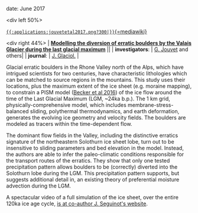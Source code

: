 date: June 2017

\<div left 50%\>

[`{{:applications:jouvetetal2017.png?300|}}`{=mediawiki}](https://doi.org/10.1017/jog.2017.7)


\<div right 44%\> \| **[Modelling the diversion of erratic boulders by
the Valais Glacier during the last glacial
maximum](https://doi.org/10.1017/jog.2017.7)** \|\| \|
**investigators**: \| [G.
Jouvet](http://people.ee.ethz.ch/~jouvetg/) and others\| \|
**journal**: \| [J.
Glaciol.](https://www.cambridge.org/core/journals/journal-of-glaciology)
\|

Glacial erratic boulders in the Rhone Valley north of the Alps, which
have intrigued scientists for two centuries, have characteristic
lithologies which can be matched to source regions in the mountains.
This study uses their locations, plus the maximum extent of the ice
sheet (e.g. moraine mapping), to constrain a PISM model ([Becker et al
2016](http://www.geogr-helv.net/71/173/2016/)) of the ice
flow around the time of the Last Glacial Maximum (LGM, \~24ka b.p.). The
1 km grid, physically-comprehensive model, which includes
membrane-stress-balanced sliding, polythermal thermodynamics, and earth
deformation, generates the evolving ice geometry and velocity fields.
The boulders are modeled as tracers within the time-dependent flow.

The dominant flow fields in the Valley, including the distinctive
erratics signature of the northeastern Solothurn ice sheet lobe, turn
out to be insensitive to sliding parameters and bed elevation in the
model. Instead, the authors are able to infer the paleo-climatic
conditions responsible for the transport routes of the erratics. They
show that only one tested precipitation pattern allows boulders to be
(correctly) diverted into the Solothurn lobe during the LGM. This
precipitation pattern supports, but suggests additional detail in, an
existing theory of preferential moisture advection during the LGM.

A spectacular video of a full simulation of the ice sheet, over the
entire 120ka ice age cycle, [is at co-author J. Seguinot\'s
website](http://people.ee.ethz.ch/~juliens/pages/research.html).



